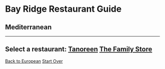 # Bay Ridge Restaurant Guide
## Mediterranean
---
Select a restaurant:
[Tanoreen](https://tanoreen.com/)
[The Family Store](familystorecooks.com)
---
[Back to European](european.md)
[Start Over](../home.md)